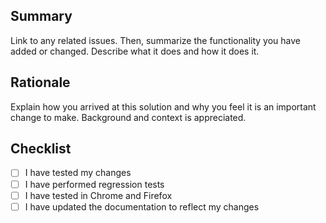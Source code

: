 ## Summary

Link to any related issues. Then, summarize the functionality you have added or changed. Describe what it does and how it does it.

## Rationale

Explain how you arrived at this solution and why you feel it is an important change to make. Background and context is appreciated.

## Checklist

 - [ ] I have tested my changes
 - [ ] I have performed regression tests
 - [ ] I have tested in Chrome and Firefox
 - [ ] I have updated the documentation to reflect my changes
